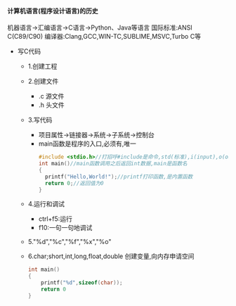 #### 计算机语言(程序设计语言)的历史

  机器语言→汇编语言→C语言→Python、Java等语言
  国际标准:ANSI C(C89/C90)
  编译器:Clang,GCC,WIN-TC,SUBLIME,MSVC,Turbo C等
+ 写C代码
  + 1.创建工程
  + 2.创建文件
    + .c 源文件
    + .h 头文件
  + 3.写代码
    + 项目属性→链接器→系统→子系统→控制台
    + main函数是程序的入口,必须有,唯一
      ```c
      #include <stdio.h>//打招呼#include是命令,std(标准),i(input),o(output),<stdio.h>是头文件
      int main()//main函数调用之后返回int数据,main是函数名
      {
        printf("Hello,World!");//printf打印函数,是内置函数
        return 0;//返回值为0
      }
      ```
  + 4.运行和调试
    + ctrl+f5:运行
    + f10:一句一句地调试
  
  + 5."%d","%c","%f","%x","%o"
  
  + 6.char;short,int,long,float,double
    创建变量,向内存申请空间
  
    ```c
    int main()
    {
        printf("%d",sizeof(char));
        return 0
    }
    ```
  
    